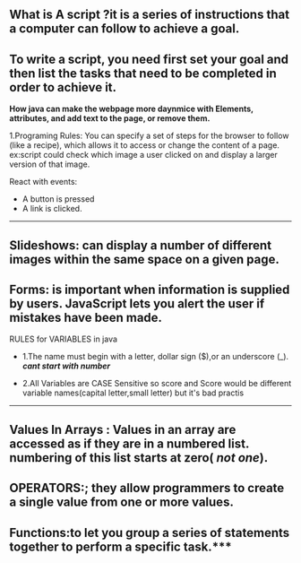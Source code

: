 What is A **script** ?it is a series of instructions that a 
computer can follow to achieve a goal.
---------------------------------------
To write a script, you need first 
set your goal and then list the 
tasks that need to be completed in 
order to achieve it. 
------------------------------------------
**How java can make the webpage more daynmice with
Elements, attributes, and add text to the 
page, or remove them.**

1.Programing Rules:
You can specify a set of steps for 
the browser to follow (like a recipe), 
which allows it to access or change the 
content of a page.
ex:script could check which 
image a user clicked on and display 
a larger version of that image. 

 React with events:
 * A button is pressed 
 * A link is clicked.
 ------------------------------------------------------------
 Slideshows:
can display a number of different images within the same space 
on a given page.
---------------------------------------------------------------------------------
Forms: is important when information is 
supplied by users. JavaScript lets you alert the user 
if mistakes have been made.
---------------------------------------
RULES for VARIABLES in java
* 1.The name must begin with 
a letter, dollar sign ($),or an 
underscore (_). ***cant start with number***

* 2.All Variables are CASE Sensitive so score and Score would be 
different variable names(capital letter,small letter) but it's bad practis
-----------------------------------------------------------------------------
Values In Arrays :
Values in an array are accessed as if they are in 
a numbered list. numbering of this list starts at **zero**( ***not one***).
----------------------------------------------------------------------------
OPERATORS:; they allow programmers to 
create a single value from one or more values.
----------------------------------------------
**Functions**:to let you group a series of statements together to perform a 
specific task.***
----------------------------------------------------------------------